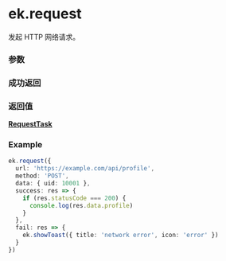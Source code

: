 # ek.request

发起 HTTP 网络请求。

### 参数

<Props :data="props" options />

### 成功返回

<Results :data="results" />

### 返回值

**[RequestTask](./RequestTask.md)**

### Example

```ts
ek.request({
  url: 'https://example.com/api/profile',
  method: 'POST',
  data: { uid: 10001 },
  success: res => {
    if (res.statusCode === 200) {
      console.log(res.data.profile)
    }
  },
  fail: res => {
    ek.showToast({ title: 'network error', icon: 'error' })
  }
})
```

<script setup>
const props = [
    {
        name: "url", 
        type: "string",
        default: "",
        required: true, 
        desc: "服务器接口地址"
    },
    {
        name: "data", 
        type: "string | Object | ArrayBuffer",
        default: "",
        required: false, 
        desc: "请求的参数"
    },
    {
        name: "header", 
        type: "Object",
        default: "",
        required: false, 
        desc: "设置请求的 header，header 中不能设置 Referrer，content-type 默认为 application/json"
    },
    {
        name: "timeout", 
        type: "number",
        default: "60000",
        required: false, 
        desc: "超时时间，单位为毫秒"
    },
    {
        name: "method", 
        type: "string",
        default: "GET",
        required: false, 
        desc: "HTTP 请求方法",
        values: [
          { value: "OPTIONS", desc: "HTTP 请求 OPTIONS" },
          { value: "GET", desc: "HTTP 请求 GET" },
          { value: "HEAD", desc: "HTTP 请求 HEAD" },
          { value: "POST", desc: "HTTP 请求 POST" },
          { value: "PUT", desc: "HTTP 请求 PUT" },
          { value: "DELETE", desc: "HTTP 请求 DELETE" },
          { value: "TRACE", desc: "HTTP 请求 TRACE" },
          { value: "CONNECT", desc: "HTTP 请求 CONNECT" },
        ]
    },
    {
        name: "dataType", 
        type: "string",
        default: "json",
        required: false, 
        desc: "返回的数据格式",
        values: [
          { value: "json", desc: "返回的数据为 JSON，返回后会对返回的数据进行一次 JSON.parse" },
          { value: "其他", desc: "不对返回的内容进行 JSON.parse" },
        ]
    },
    {
        name: "responseType", 
        type: "string",
        default: "text",
        required: false, 
        desc: "响应的数据类型",
        values: [
          { value: "text", desc: "响应的数据为文本" },
          { value: "arraybuffer", desc: "响应的数据为 ArrayBuffer" },
        ]
    },
]

const results = [
  {
    name: 'data',
    type: 'string | Object | ArrayBuffer',
    desc: "服务器返回的数据",
    version: '0.1.0',
  },
  {
    name: 'statusCode',
    type: 'number',
    desc: "服务器返回的 HTTP 状态码",
    version: '0.1.0',
  },
  {
    name: 'header',
    type: 'Object',
    desc: "服务器返回的 HTTP Response Header",
    version: '0.1.0',
  },
  {
    name: 'cookies',
    type: 'string[]',
    desc: "服务器返回的 cookies，格式为字符串数组",
    version: '0.1.0',
  },
]
</script>
